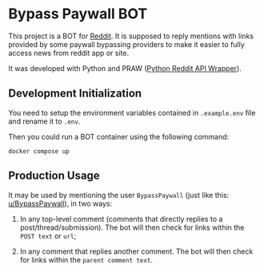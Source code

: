# Bypass Paywall BOT

This project is a BOT for [Reddit](https://www.reddit.com). It is supposed to reply mentions with links provided by some paywall bypassing providers to make it easier to fully access news from reddit app or site.

It was developed with Python and PRAW ([Python Reddit API Wrapper](https://praw.readthedocs.io/en/stable/)).


## Development Initialization

You need to setup the environment variables contained in `.example.env` file and rename it to `.env`.

Then you could run a BOT container using the following command:
```
docker compose up
```


## Production Usage
It may be used by mentioning the user `BypassPaywall` (just like this: [u/BypassPaywall](https://www.reddit.com/user/BypassPaywall)), in two ways:
1. In any top-level comment (comments that directly replies to a post/thread/submission). The bot will then check for links within the `POST text` or `url`;


2. In any comment that replies another comment. The bot will then check for links within the `parent comment text`.

